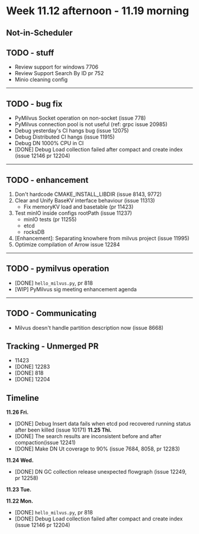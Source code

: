 # Week 11.12 afternoon - 11.19 morning

## Not-in-Scheduler

## TODO - stuff
- Review support for windows 7706
- Review Support Search By ID pr 752
- Minio cleaning config

---
## TODO - bug fix
- PyMilvus Socket operation on non-socket (issue 778)
- PyMilvus connection pool is not useful (ref: grpc issue 20985)
- Debug yesterday's CI hangs bug (issue 12075)
- Debug Distributed CI hangs (issue 11915)
- Debug DN 1000% CPU in CI
- [DONE] Debug Load collection failed after compact and create index (issue 12146 pr 12204)

---
## TODO - enhancement
1. Don't hardcode CMAKE_INSTALL_LIBDIR (issue 8143, 9772)
3. Clear and Unify BaseKV interface behaviour (issue 11313)
    - Fix memoryKV load and basetable (pr 11423)
4. Test minIO inside configs rootPath (issue 11237)
    - minIO tests (pr 11255)
    - etcd
    - rocksDB
5. [Enhancement]: Separating knowhere from milvus project (issue 11995)
6. Optimize compilation of Arrow issue 12284

---
## TODO - pymilvus operation
- [DONE] `hello_milvus.py`, pr 818
- [WIP] PyMilvus sig meeting enhancement agenda

---
## TODO - Communicating
- Milvus doesn't handle partition description now (issue 8668)

## Tracking - Unmerged PR
- 11423
- [DONE] 12283
- [DONE] 818
- [DONE] 12204

## Timeline
**11.26 Fri.**
- [DONE] Debug Insert data fails when etcd pod recovered running status after been killed (issue 10171)
**11.25 Thi.**
- [DONE] The search results are inconsistent before and after compaction(issue 12241)
- [DONE] Make DN Ut coverage to 90% (issue 7684, 8058, pr 12283)

**11.24 Wed.**
- [DONE] DN GC collection release unexpected flowgraph (issue 12249, pr 12258)

**11.23 Tue.**

**11.22 Mon.**
- [DONE] `hello_milvus.py`, pr 818
- [DONE] Debug Load collection failed after compact and create index (issue 12146 pr 12204)
